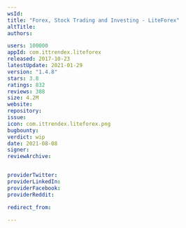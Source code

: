 ```yaml
---
wsId: 
title: "Forex, Stock Trading and Investing - LiteForex"
altTitle: 
authors:

users: 100000
appId: com.ittrendex.liteforex
released: 2017-10-23
latestUpdate: 2021-01-29
version: "1.4.8"
stars: 3.8
ratings: 832
reviews: 388
size: 4.2M
website: 
repository: 
issue: 
icon: com.ittrendex.liteforex.png
bugbounty: 
verdict: wip
date: 2021-08-08
signer: 
reviewArchive:


providerTwitter: 
providerLinkedIn: 
providerFacebook: 
providerReddit: 

redirect_from:

---
```



